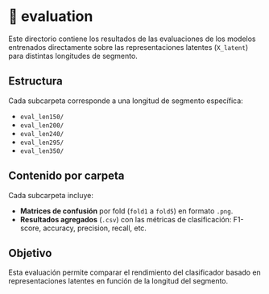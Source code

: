 # 📂 evaluation

Este directorio contiene los resultados de las evaluaciones de los modelos entrenados directamente sobre las representaciones latentes (`X_latent`) para distintas longitudes de segmento.

## Estructura

Cada subcarpeta corresponde a una longitud de segmento específica:

- `eval_len150/`
- `eval_len200/`
- `eval_len240/`
- `eval_len295/`
- `eval_len350/`

## Contenido por carpeta

Cada subcarpeta incluye:

- **Matrices de confusión** por fold (`fold1` a `fold5`) en formato `.png`.
- **Resultados agregados** (`.csv`) con las métricas de clasificación: F1-score, accuracy, precision, recall, etc.

## Objetivo

Esta evaluación permite comparar el rendimiento del clasificador basado en representaciones latentes en función de la longitud del segmento.
